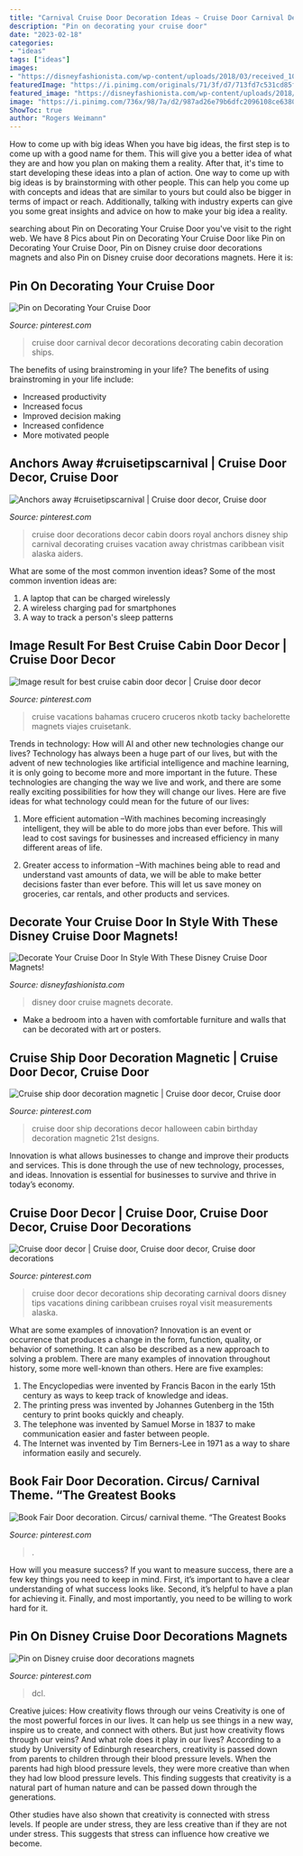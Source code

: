 ```yaml
---
title: "Carnival Cruise Door Decoration Ideas ~ Cruise Door Carnival Decor Decorations Decorating Cabin Decoration Ships"
description: "Pin on decorating your cruise door"
date: "2023-02-18"
categories:
- "ideas"
tags: ["ideas"]
images:
- "https://disneyfashionista.com/wp-content/uploads/2018/03/received_10160423395650160-768x1024.jpg"
featuredImage: "https://i.pinimg.com/originals/71/3f/d7/713fd7c531cd85f709eef13704970417.jpg"
featured_image: "https://disneyfashionista.com/wp-content/uploads/2018/03/received_10160423395650160-768x1024.jpg"
image: "https://i.pinimg.com/736x/98/7a/d2/987ad26e79b6dfc2096108ce63802234.jpg"
ShowToc: true
author: "Rogers Weimann"
---
```



How to come up with big ideas
When you have big ideas, the first step is to come up with a good name for them. This will give you a better idea of what they are and how you plan on making them a reality. After that, it's time to start developing these ideas into a plan of action.
One way to come up with big ideas is by brainstorming with other people. This can help you come up with concepts and ideas that are similar to yours but could also be bigger in terms of impact or reach. Additionally, talking with industry experts can give you some great insights and advice on how to make your big idea a reality.

	

		
searching about Pin on Decorating Your Cruise Door you've visit to the right web. We have 8 Pics about Pin on Decorating Your Cruise Door like Pin on Decorating Your Cruise Door, Pin on Disney cruise door decorations magnets and also Pin on Disney cruise door decorations magnets. Here it is:
		
    
## Pin On Decorating Your Cruise Door

<img loading=lazy src="https://i.pinimg.com/736x/06/93/71/0693710f34a948adb738570f3eec286c.jpg" onerror="this.onerror=null;this.src='https://tse1.mm.bing.net/th?id=OIP.H-ra0ySKK_JbBW8WN19zHQHaJ3&amp;pid=15.1';" alt="Pin on Decorating Your Cruise Door">

_Source: pinterest.com_

>cruise door carnival decor decorations decorating cabin decoration ships. 

	

The benefits of using brainstroming in your life?
The benefits of using brainstroming in your life include: 
- Increased productivity 
- Increased focus 
- Improved decision making 
- Increased confidence 
- More motivated people

    
## Anchors Away #cruisetipscarnival | Cruise Door Decor, Cruise Door

<img loading=lazy src="https://i.pinimg.com/originals/71/3f/d7/713fd7c531cd85f709eef13704970417.jpg" onerror="this.onerror=null;this.src='https://tse2.mm.bing.net/th?id=OIP.PACAr4BYkDfd7R2twWdgSgHaNJ&amp;pid=15.1';" alt="Anchors away #cruisetipscarnival | Cruise door decor, Cruise door">

_Source: pinterest.com_

>cruise door decorations decor cabin doors royal anchors disney ship carnival decorating cruises vacation away christmas caribbean visit alaska aiders. 

	

What are some of the most common invention ideas?
Some of the most common invention ideas are: 
1. A laptop that can be charged wirelessly
2. A wireless charging pad for smartphones
3. A way to track a person's sleep patterns

    
## Image Result For Best Cruise Cabin Door Decor | Cruise Door Decor

<img loading=lazy src="https://i.pinimg.com/736x/1b/60/a7/1b60a752eb9bbbaf614572ec067bc529.jpg" onerror="this.onerror=null;this.src='https://tse4.mm.bing.net/th?id=OIP.4CuGggcXfznFZ7vUvaSObAHaLH&amp;pid=15.1';" alt="Image result for best cruise cabin door decor | Cruise door decor">

_Source: pinterest.com_

>cruise vacations bahamas crucero cruceros nkotb tacky bachelorette magnets viajes cruisetank. 

	

Trends in technology: How will AI and other new technologies change our lives?
Technology has always been a huge part of our lives, but with the advent of new technologies like artificial intelligence and machine learning, it is only going to become more and more important in the future. These technologies are changing the way we live and work, and there are some really exciting possibilities for how they will change our lives. Here are five ideas for what technology could mean for the future of our lives:
1. More efficient automation –With machines becoming increasingly intelligent, they will be able to do more jobs than ever before. This will lead to cost savings for businesses and increased efficiency in many different areas of life.

2. Greater access to information –With machines being able to read and understand vast amounts of data, we will be able to make better decisions faster than ever before. This will let us save money on groceries, car rentals, and other products and services.

    
## Decorate Your Cruise Door In Style With These Disney Cruise Door Magnets!

<img loading=lazy src="https://disneyfashionista.com/wp-content/uploads/2018/03/received_10160423395650160-768x1024.jpg" onerror="this.onerror=null;this.src='https://tse4.mm.bing.net/th?id=OIP.ZZ94Ex5weIeGZcr_evVyewHaJ4&amp;pid=15.1';" alt="Decorate Your Cruise Door In Style With These Disney Cruise Door Magnets!">

_Source: disneyfashionista.com_

>disney door cruise magnets decorate. 

	

- Make a bedroom into a haven with comfortable furniture and walls that can be decorated with art or posters.

    
## Cruise Ship Door Decoration Magnetic | Cruise Door Decor, Cruise Door

<img loading=lazy src="https://i.pinimg.com/originals/db/f8/5c/dbf85c316b7ff7627f9e7e58fc475bea.jpg" onerror="this.onerror=null;this.src='https://tse1.mm.bing.net/th?id=OIP.kb1pvx5SWTNOsxrcMNjDtQHaJ4&amp;pid=15.1';" alt="Cruise ship door decoration magnetic | Cruise door decor, Cruise door">

_Source: pinterest.com_

>cruise door ship decorations decor halloween cabin birthday decoration magnetic 21st designs. 

	

Innovation is what allows businesses to change and improve their products and services. This is done through the use of new technology, processes, and ideas. Innovation is essential for businesses to survive and thrive in today’s economy.

    
## Cruise Door Decor | Cruise Door, Cruise Door Decor, Cruise Door Decorations

<img loading=lazy src="https://i.pinimg.com/originals/01/6f/98/016f9868e7575f5a832506982eb4f5c5.jpg" onerror="this.onerror=null;this.src='https://tse4.mm.bing.net/th?id=OIP.-pp7lKUgV0ScCrsj6thJRwHaJ4&amp;pid=15.1';" alt="Cruise door decor | Cruise door, Cruise door decor, Cruise door decorations">

_Source: pinterest.com_

>cruise door decor decorations ship decorating carnival doors disney tips vacations dining caribbean cruises royal visit measurements alaska. 

	

What are some examples of innovation?
Innovation is an event or occurrence that produces a change in the form, function, quality, or behavior of something. It can also be described as a new approach to solving a problem. There are many examples of innovation throughout history, some more well-known than others. Here are five examples:
1. The Encyclopedias were invented by Francis Bacon in the early 15th century as ways to keep track of knowledge and ideas.
2. The printing press was invented by Johannes Gutenberg in the 15th century to print books quickly and cheaply.
3. The telephone was invented by Samuel Morse in 1837 to make communication easier and faster between people. 
4. The Internet was invented by Tim Berners-Lee in 1971 as a way to share information easily and securely. 

    
## Book Fair Door Decoration. Circus/ Carnival Theme. “The Greatest Books

<img loading=lazy src="https://i.pinimg.com/originals/22/4e/f5/224ef585951a3ec0f407f3e1b30e0805.jpg" onerror="this.onerror=null;this.src='https://tse2.mm.bing.net/th?id=OIP._EJHu3xBH-3J0ISsRgA8HwHaEk&amp;pid=15.1';" alt="Book Fair Door decoration. Circus/ carnival theme. “The Greatest Books">

_Source: pinterest.com_

>. 

	

How will you measure success?
If you want to measure success, there are a few key things you need to keep in mind. First, it’s important to have a clear understanding of what success looks like. Second, it’s helpful to have a plan for achieving it. Finally, and most importantly, you need to be willing to work hard for it.

    
## Pin On Disney Cruise Door Decorations Magnets

<img loading=lazy src="https://i.pinimg.com/736x/98/7a/d2/987ad26e79b6dfc2096108ce63802234.jpg" onerror="this.onerror=null;this.src='https://tse2.mm.bing.net/th?id=OIP.L3ViqZcm-05TPIGf3Qu43QHaHa&amp;pid=15.1';" alt="Pin on Disney cruise door decorations magnets">

_Source: pinterest.com_

>dcl. 

	

Creative juices: How creativity flows through our veins
Creativity is one of the most powerful forces in our lives. It can help us see things in a new way, inspire us to create, and connect with others. But just how creativity flows through our veins? And what role does it play in our lives?
According to a study by University of Edinburgh researchers, creativity is passed down from parents to children through their blood pressure levels. When the parents had high blood pressure levels, they were more creative than when they had low blood pressure levels. This finding suggests that creativity is a natural part of human nature and can be passed down through the generations.

Other studies have also shown that creativity is connected with stress levels. If people are under stress, they are less creative than if they are not under stress. This suggests that stress can influence how creative we become.

